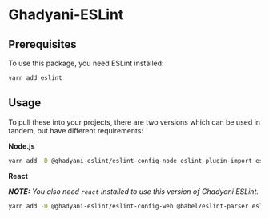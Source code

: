 # Ghadyani-ESLint

## Prerequisites
To use this package, you need ESLint installed:

```sh
yarn add eslint
```

## Usage
To pull these into your projects, there are two versions which can be used in tandem, but have different requirements:

**Node.js**

```sh
yarn add -D @ghadyani-eslint/eslint-config-node eslint-plugin-import eslint-plugin-sort-destructure-keys
```

**React**

_**NOTE:** You also need `react` installed to use this version of Ghadyani ESLint._
```sh
yarn add -D @ghadyani-eslint/eslint-config-web @babel/eslint-parser eslint-plugin-compat eslint-plugin-react eslint-plugin-import eslint-plugin-sort-destructure-keys
```
